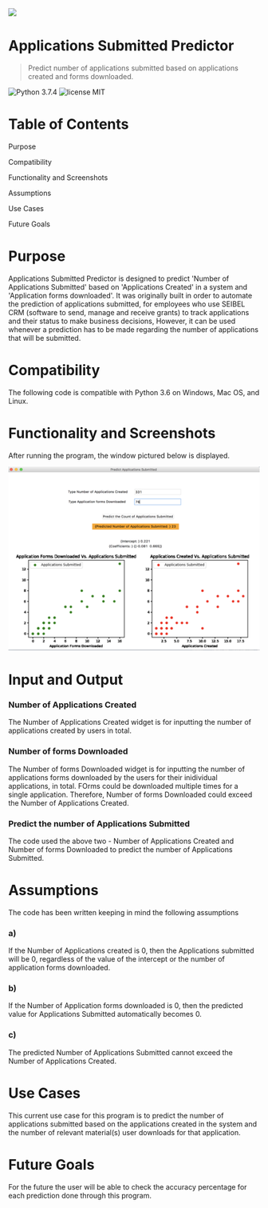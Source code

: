 
   <img src="https://user-images.githubusercontent.com/47875071/99720236-76f45480-2a7b-11eb-8387-2a1dd3e9818e.png" width="50"> 
   
# Applications Submitted Predictor
> Predict number of applications submitted based on applications created and forms downloaded.

![Python 3.7.4](https://img.shields.io/badge/Python-3.7.4-brightgreen.svg) ![license MIT](https://img.shields.io/badge/license-MIT-brightgreen.svg)


# Table of Contents
 Purpose  
 
 Compatibility
 
 Functionality and Screenshots 
 
 Assumptions
 
 Use Cases
 
 Future Goals


# Purpose

Applications Submitted Predictor is designed to predict 'Number of Applications Submitted' based on 'Applications Created' in a system and  'Application forms downloaded'. It was originally built in order to automate the prediction of applications submitted, for employees who use SEIBEL CRM (software to send, manage and receive grants) to track applications and their status to make business decisions, However, it can be used whenever a prediction has to be made regarding the number of applications that will be submitted.


# Compatibility

The following code is compatible with Python 3.6 on Windows, Mac OS, and Linux.


# Functionality and Screenshots

After running the program, the window pictured below is displayed.

<img src="https://github.com/athiyarastogi/Applications-Submitted-Predictor/blob/main/Screen%20Shot%202020-11-22%20at%206.37.44%20PM.png"> 


# Input and Output


### Number of Applications Created

The Number of Applications Created widget is for inputting the number of applications created by users in total.

### Number of forms Downloaded

The Number of forms Downloaded widget is for inputting the number of applications forms downloaded by the users for their inidividual applications, in total. FOrms could be downloaded multiple times for a single application. Therefore, Number of forms Downloaded could exceed the Number of Applications Created.

### Predict the number of Applications Submitted

The code used the above two - Number of Applications Created and Number of forms Downloaded to predict the number of Applications Submitted.


# Assumptions

The code has been written keeping in mind the following assumptions

   ### a)
   If the Number of Applications created is 0, then the Applications submitted will be 0, regardless of the value of the intercept or the number of application forms downloaded.
   
   ### b)
   If the Number of Application forms downloaded is 0, then the predicted value for Applications Submitted automatically becomes 0.
   
   ### c)
   The predicted Number of Applications Submitted cannot exceed the Number of Applications Created.
   
   
   
# Use Cases

 This current use case for this program is to predict the number of applications submitted based on the applications created in the system and the number of relevant material(s) user downloads for that application. 
 
 
 #  Future Goals
 
 For the future the user will be able to check the accuracy percentage for each prediction done through this program.
   
